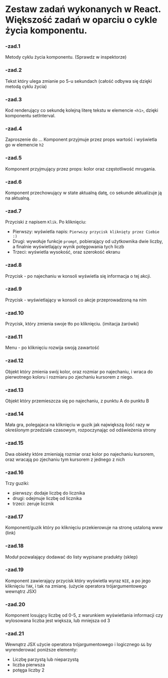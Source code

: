 # Zestaw zadań wykonanych w React. Większość zadań w oparciu o cykle życia komponentu.

### -zad.1
Metody cyklu życia komponentu. (Sprawdz w inspektorze)

### -zad.2
Tekst który ulega zmianie po 5-u sekundach (całość odbywa się dzięki metodą cyklu życia)

### -zad.3
Kod renderujący co sekundę kolejną literę tekstu w elemencie `<h1>`, dzięki komponentu setInterval.

### -zad.4
Zaproszenie do ... Komponent przyjmuje przez props wartość i wyświetla go w elemencie `h2`

### -zad.5
Komponent przyjmujący przez props: kolor oraz częstotliwość mrugania.

### -zad.6
Komponent przechowujący w state aktualną datę, co sekunde aktualizuje ją na aktualną.

### -zad.7
Przyciski z napisem `Klik`. Po kliknięciu:
 - Pierwszy: wyświetla napis: `Pierwszy przycisk kliknięty przez Ciebie :)`
 - Drugi: wywołuje funkcje `prompt`, pobierający od użytkownika dwie liczby, a finalnie wyświetlający wynik potęgowania tych liczb
 - Trzeci: wyświetla wysokość, oraz szerokość ekranu
 
### -zad.8
Przycisk - po najechaniu w konsoli wyświetla się informacja o tej akcji.

### -zad.9
Przycisk - wyświetlający w konsoli co akcje przeprowadzoną na nim

### -zad.10
Przycisk, który zmienia swoje tło po kliknięciu. (imitacja żarówki)

### -zad.11
Menu - po kliknięciu rozwija swoją zawartość

### -zad.12
Objekt który zmienia swój kolor, oraz rozmiar po najechaniu, i wraca do pierwotnego koloru i rozmiaru po 
zjechaniu kursorem z niego. 

### -zad.13
Objekt który przemieszcza się po najechaniu, z punktu A do punktu B

### -zad.14
Mała gra, polegajaca na kliknięciu w guzik jak największą ilość razy w określonym przedziale czasowym, 
rozpoczynając od odświeżenia strony

### -zad.15
Dwa obiekty które zmieniają rozmiar oraz kolor po najechaniu kursorem, oraz wracają po zjechaniu tym kursorem z 
jednego z nich

### -zad.16
Trzy guziki:
 - pierwszy: dodaje liczbę do licznika
 - drugi: odejmuje liczbę od licznika
 - trzeci: zeruje licznik
 
### -zad.17
Komponent/guzik który po kliknięciu przekierowuje na stronę ustaloną www (link)

### -zad.18
Moduł pozwalający dodawać do listy wypisane pradukty (sklep)

### -zad.19
Komponent zawierający przycisk który wyświetla wyraz `NIE`, a po jego kliknięciu `TAK`, i tak na zmianę. 
(użycie operatora trójargumentowego wewnątrz JSX)

### -zad.20
Komponent losujący liczbę od 0-5, z warunkiem wyświetlania informacji czy 
wylosowana liczba jest większa, lub mniejsza od 3

### -zad.21
Wewnątrz JSX użycie operatora trójargumentowego i logicznego `&&` by wyrenderować poniższe elementy: 
- Liczbę parzystą lub nieparzystą
- liczba pierwsza
- potęga liczby 2

